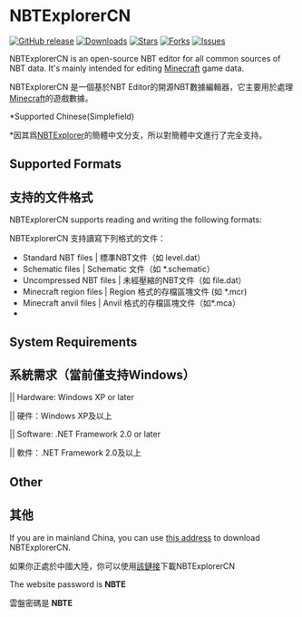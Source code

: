 # NBTExplorerCN

[![GitHub release](https://img.shields.io/github/v/release/GongSunFangYun/NBTExplorerCN?style=flat-square)]()
[![Downloads](https://img.shields.io/github/downloads/GongSunFangYun/NBTExplorerCN/total?style=flat-square)]()
[![Stars](https://img.shields.io/github/stars/GongSunFangYun/NBTExplorerCN?style=flat-square)]()
[![Forks](https://img.shields.io/github/forks/GongSunFangYun/NBTExplorerCN?style=flat-square)]()
[![Issues](https://img.shields.io/github/issues/GongSunFangYun/NBTExplorerCN?style=flat-square)]()

NBTExplorerCN is an open-source NBT editor for all common sources of NBT data.  It's mainly intended for editing [Minecraft](http://www.minecraft.net) game data.
 
NBTExplorerCN 是一個基於NBT Editor的開源NBT數據編輯器，它主要用於處理[Minecraft](http://www.minecraft.net)的遊戲數據。

*Supported Chinese(Simplefield)

*因其爲[NBTExplorer](https://github.com/jaquadro/NBTExplorer)的簡體中文分支，所以對簡體中文進行了完全支持。

## Supported Formats

## 支持的文件格式

NBTExplorerCN supports reading and writing the following formats:

NBTExplorerCN 支持讀寫下列格式的文件：

* Standard NBT files | 標準NBT文件（如 level.dat）
* Schematic files | Schematic 文件（如 *.schematic）
* Uncompressed NBT files | 未經壓縮的NBT文件（如 file.dat）
* Minecraft region files | Region 格式的存檔區塊文件 (如 *.mcr)
* Minecraft anvil files  | Anvil 格式的存檔區塊文件（如*.mca）
* 
## System Requirements  

## 系統需求（當前僅支持Windows）

|| Hardware: Windows XP or later

|| 硬件：Windows XP及以上

|| Software: .NET Framework 2.0 or later

|| 軟件：.NET Framework 2.0及以上

## Other

## 其他

If you are in mainland China, you can use [this address](wwrk.lanzoub.com/b01392210f) to download NBTExplorerCN.

如果你正處於中國大陸，你可以使用[該鏈接](wwrk.lanzoub.com/b01392210f)下載NBTExplorerCN

The website password is **NBTE**

雲盤密碼是 **NBTE**
